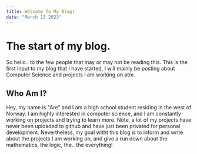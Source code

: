 ```yaml
---
title: Welcome To My Blog!
date: "March 13 2023"
---
```


# The start of my blog.

So hello.. to the few people that may or may not be reading this.
This is the first input to my blog that I have started, I will mainly be posting about Computer Science and projects I am working on atm.

## Who Am I?

Hey, my name is "Are" and I am a high school student residing in the west of Norway.
I am highly interested in computer science, and I am constantly working on projects and trying to learn more.
Note, a lot of my projects have never been uploaded to github and have just been privated for personal development. Nevertheless, my goal witht this blog is to inform and write about the projects I am working on, and give a run down about the mathematics, the logic, the.. the everything!
